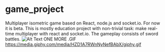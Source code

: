 # game_project
Multiplayer isometric game based on React, node.js and socket.io. For now it is beta.
This is mostly education project with non-trivial task: make real-time multiplayer with react and socket.io.
The gameplay consists of sword battles.
![Alt Text](https://media.giphy.com/media/HZD1A7RWnNyNefBAbX/giphy.gif)
ONE MORE .GIF
https://media.giphy.com/media/HZD1A7RWnNyNefBAbX/giphy.gif

